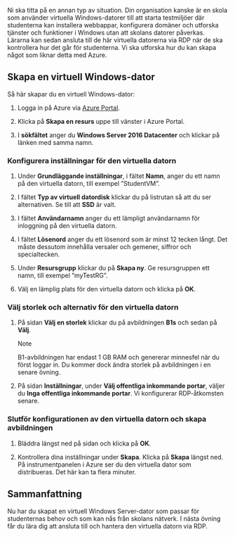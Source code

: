 Ni ska titta på en annan typ av situation. Din organisation kanske är en skola som använder virtuella Windows-datorer till att starta testmiljöer där studenterna kan installera webbappar, konfigurera domäner och utforska tjänster och funktioner i Windows utan att skolans datorer påverkas. Lärarna kan sedan ansluta till de här virtuella datorerna via RDP när de ska kontrollera hur det går för studenterna. Vi ska utforska hur du kan skapa något som liknar detta med Azure.

## <a name="create-a-windows-vm"></a>Skapa en virtuell Windows-dator

Så här skapar du en virtuell Windows-dator:

1. Logga in på Azure via [Azure Portal](https://portal.azure.com?azure-portal=true).

1. Klicka på **Skapa en resurs** uppe till vänster i Azure Portal.

1. I **sökfältet** anger du **Windows Server 2016 Datacenter** och klickar på länken med samma namn.

### <a name="configure-the-vm-settings"></a>Konfigurera inställningar för den virtuella datorn

1. Under **Grundläggande inställningar**, i fältet **Namn**, anger du ett namn på den virtuella datorn, till exempel ”StudentVM”.

1. I fältet **Typ av virtuell datordisk** klickar du på listrutan så att du ser alternativen. Se till att **SSD** är valt.

1. I fältet **Användarnamn** anger du ett lämpligt användarnamn för inloggning på den virtuella datorn.

1. I fältet **Lösenord** anger du ett lösenord som är minst 12 tecken långt. Det måste dessutom innehålla versaler och gemener, siffror och specialtecken.

1. Under **Resursgrupp** klickar du på **Skapa ny**. Ge resursgruppen ett namn, till exempel ”myTestRG”.

1. Välj en lämplig plats för den virtuella datorn och klicka på **OK**.

### <a name="select-the-vm-image-size-and-options"></a>Välj storlek och alternativ för den virtuella datorn

1. På sidan **Välj en storlek** klickar du på avbildningen **B1s** och sedan på **Välj**.

   > [!Note] 
   > B1-avbildningen har endast 1 GB RAM och genererar minnesfel när du först loggar in. Du kommer dock ändra storlek på avbildningen i en senare övning.

1. På sidan **Inställningar**, under **Välj offentliga inkommande portar**, väljer du **Inga offentliga inkommande portar**. Vi konfigurerar RDP-åtkomsten senare.

### <a name="finish-configuring-the-vm-and-create-the-image"></a>Slutför konfigurationen av den virtuella datorn och skapa avbildningen

1. Bläddra längst ned på sidan och klicka på **OK**.

1. Kontrollera dina inställningar under **Skapa**. Klicka på **Skapa** längst ned. På instrumentpanelen i Azure ser du den virtuella dator som distribueras. Det här kan ta flera minuter.

## <a name="summary"></a>Sammanfattning

Nu har du skapat en virtuell Windows Server-dator som passar för studenternas behov och som kan nås från skolans nätverk. I nästa övning får du lära dig att ansluta till och hantera den virtuella datorn via RDP.
